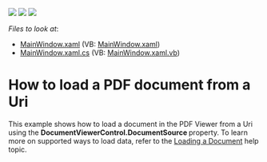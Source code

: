 <!-- default badges list -->
![](https://img.shields.io/endpoint?url=https://codecentral.devexpress.com/api/v1/VersionRange/128658649/15.1.3%2B)
[![](https://img.shields.io/badge/Open_in_DevExpress_Support_Center-FF7200?style=flat-square&logo=DevExpress&logoColor=white)](https://supportcenter.devexpress.com/ticket/details/T263203)
[![](https://img.shields.io/badge/📖_How_to_use_DevExpress_Examples-e9f6fc?style=flat-square)](https://docs.devexpress.com/GeneralInformation/403183)
<!-- default badges end -->
<!-- default file list -->
*Files to look at*:

* [MainWindow.xaml](./CS/LoadPDFDocument/MainWindow.xaml) (VB: [MainWindow.xaml](./VB/LoadPDFDocument/MainWindow.xaml))
* [MainWindow.xaml.cs](./CS/LoadPDFDocument/MainWindow.xaml.cs) (VB: [MainWindow.xaml.vb](./VB/LoadPDFDocument/MainWindow.xaml.vb))
<!-- default file list end -->
# How to load a PDF document from a Uri


This example shows how to load a document in the PDF Viewer from a Uri using the <strong>DocumentViewerControl.DocumentSource </strong>property. To learn more on supported ways to load data, refer to the <a href="https://documentation.devexpress.com/#WPF/CustomDocument114332">Loading a Document</a> help topic.

<br/>


